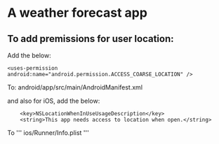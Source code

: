 # A weather forecast app

## To add premissions for user location:

Add the below:
```
<uses-permission android:name="android.permission.ACCESS_COARSE_LOCATION" />
```
To:
android/app/src/main/AndroidManifest.xml

and also for iOS, add the below:
```
	<key>NSLocationWhenInUseUsageDescription</key>
	<string>This app needs access to location when open.</string>
```
To
'''
ios/Runner/Info.plist
'''
